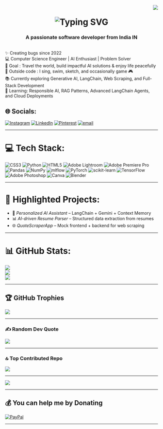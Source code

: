 <img align="right" src="https://visitor-badge.laobi.icu/badge?page_id=SidJanawade.SidJanawade" />
<h1 align="center">
    <img src="https://readme-typing-svg.herokuapp.com?font=Roboto+Condensed&size=35&pause=1000&color=F7B2C2&center=true&vCenter=true&width=435&lines=Hi+There!!+;I'm+Siddhanth" alt="Typing SVG" />

<h3 align="center">A passionate software developer from India IN</h3>

</h1 align="center">
</br>
<div align="left">
✨ Creating bugs since 2022 <br>      
💻 Computer Science Engineer | AI Enthusiast | Problem Solver <br>
🎯 Goal : Travel the world, build impactful AI solutions & enjoy life peacefully <br>
🎲 Outside code : I sing, swim, sketch, and occasionally game 🎮 <br>
📚 Currently exploring Generative AI, LangChain, Web Scraping, and Full-Stack Development   <br>
🌱 Learning: Responsible AI, RAG Patterns, Advanced LangChain Agents, and Cloud Deployments   <br>
</div>


## 🌐 Socials:
[![Instagram](https://img.shields.io/badge/Instagram-%23E4405F.svg?logo=Instagram&logoColor=white)](https://instagram.com/@siddhanthjanawade) 
[![LinkedIn](https://img.shields.io/badge/LinkedIn-%230077B5.svg?logo=linkedin&logoColor=white)](https://in.linkedin.com/in/siddhanth-janawade-972514263) 
[![Pinterest](https://img.shields.io/badge/Pinterest-%23E60023.svg?logo=Pinterest&logoColor=white)](https://pinterest.com/janawadesid) 
[![email](https://img.shields.io/badge/Email-D14836?logo=gmail&logoColor=white)](mailto:janawadesid@gmail.com)  

---

# 💻 Tech Stack:
![CSS3](https://img.shields.io/badge/css3-%231572B6.svg?style=for-the-badge&logo=css3&logoColor=white) ![Python](https://img.shields.io/badge/python-3670A0?style=for-the-badge&logo=python&logoColor=ffdd54) ![HTML5](https://img.shields.io/badge/html5-%23E34F26.svg?style=for-the-badge&logo=html5&logoColor=white) ![Adobe Lightroom](https://img.shields.io/badge/Adobe%20Lightroom-31A8FF.svg?style=for-the-badge&logo=Adobe%20Lightroom&logoColor=white) ![Adobe Premiere Pro](https://img.shields.io/badge/Adobe%20Premiere%20Pro-9999FF.svg?style=for-the-badge&logo=Adobe%20Premiere%20Pro&logoColor=white) ![Pandas](https://img.shields.io/badge/pandas-%23150458.svg?style=for-the-badge&logo=pandas&logoColor=white) ![NumPy](https://img.shields.io/badge/numpy-%23013243.svg?style=for-the-badge&logo=numpy&logoColor=white) ![mlflow](https://img.shields.io/badge/mlflow-%23d9ead3.svg?style=for-the-badge&logo=numpy&logoColor=blue) ![PyTorch](https://img.shields.io/badge/PyTorch-%23EE4C2C.svg?style=for-the-badge&logo=PyTorch&logoColor=white) ![scikit-learn](https://img.shields.io/badge/scikit--learn-%23F7931E.svg?style=for-the-badge&logo=scikit-learn&logoColor=white) ![TensorFlow](https://img.shields.io/badge/TensorFlow-%23FF6F00.svg?style=for-the-badge&logo=TensorFlow&logoColor=white) ![Adobe Photoshop](https://img.shields.io/badge/adobe%20photoshop-%2331A8FF.svg?style=for-the-badge&logo=adobe%20photoshop&logoColor=white) ![Canva](https://img.shields.io/badge/Canva-%2300C4CC.svg?style=for-the-badge&logo=Canva&logoColor=white) ![Blender](https://img.shields.io/badge/blender-%23F5792A.svg?style=for-the-badge&logo=blender&logoColor=white)

---

# 📂 Highlighted Projects:
- 🧠 *Personalized AI Assistant* – LangChain + Gemini + Context Memory  
- 📊 *AI-driven Resume Parser* – Structured data extraction from resumes  
- 🌐 *QuoteScraperApp* – Mock frontend + backend for web scraping  

---

# 📊 GitHub Stats:
![](https://github-readme-stats.vercel.app/api?username=SidJanawade&theme=dark&hide_border=false&include_all_commits=true&count_private=false)<br/>
![](https://nirzak-streak-stats.vercel.app/?user=SidJanawade&theme=dark&hide_border=false)<br/>
![](https://github-readme-stats.vercel.app/api/top-langs/?username=SidJanawade&theme=dark&hide_border=false&include_all_commits=true&count_private=false&layout=compact)

---

## 🏆 GitHub Trophies
![](https://github-profile-trophy.vercel.app/?username=SidJanawade&theme=tokyonight&no-frame=false&no-bg=true&margin-w=4)

---

### ✍️ Random Dev Quote
![](https://quotes-github-readme.vercel.app/api?type=horizontal&theme=tokyonight)

---

### 🔝 Top Contributed Repo
![](https://github-contributor-stats.vercel.app/api?username=SidJanawade&limit=5&theme=tokyonight&combine_all_yearly_contributions=true)

---

[![](https://visitcount.itsvg.in/api?id=SidJanawade&icon=3&color=9)](https://visitcount.itsvg.in)

---

## 💰 You can help me by Donating
[![PayPal](https://img.shields.io/badge/PayPal-00457C?style=for-the-badge&logo=paypal&logoColor=white)](https://paypal.me/@SiddhanthJanawade)  

---
